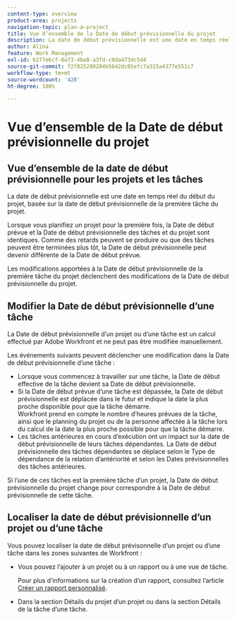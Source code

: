 ```yaml
---
content-type: overview
product-area: projects
navigation-topic: plan-a-project
title: Vue d’ensemble de la Date de début prévisionnelle du projet
description: La date de début prévisionnelle est une date en temps réel du début du projet, basée sur la date de début prévisionnelle de la première tâche du projet.
author: Alina
feature: Work Management
exl-id: 6277e6cf-0a73-4ba8-a3fd-c0da473dc5d4
source-git-commit: f2f825280204b56d2dc85efc7a315a4377e551c7
workflow-type: tm+mt
source-wordcount: '428'
ht-degree: 100%

---
```


# Vue d’ensemble de la Date de début prévisionnelle du projet

## Vue d’ensemble de la date de début prévisionnelle pour les projets et les tâches

La date de début prévisionnelle est une date en temps réel du début du projet, basée sur la date de début prévisionnelle de la première tâche du projet. 

Lorsque vous planifiez un projet pour la première fois, la Date de début prévue et la Date de début prévisionnelle des tâches et du projet sont identiques. Comme des retards peuvent se produire ou que des tâches peuvent être terminées plus tôt, la Date de début prévisionnelle peut devenir différente de la Date de début prévue. 

Les modifications apportées à la Date de début prévisionnelle de la première tâche du projet déclenchent des modifications de la Date de début prévisionnelle du projet. 

## Modifier la Date de début prévisionnelle d’une tâche

La Date de début prévisionnelle d’un projet ou d’une tâche est un calcul effectué par Adobe Workfront et ne peut pas être modifiée manuellement. 

Les événements suivants peuvent déclencher une modification dans la Date de début prévisionnelle d’une tâche :

* Lorsque vous commencez à travailler sur une tâche, la Date de début effective de la tâche devient sa Date de début prévisionnelle.
* Si la Date de début prévue d’une tâche est dépassée, la Date de début prévisionnelle est déplacée dans le futur et indique la date la plus proche disponible pour que la tâche démarre.\
  Workfront prend en compte le nombre d’heures prévues de la tâche, ainsi que le planning du projet ou de la personne affectée à la tâche lors du calcul de la date la plus proche possible pour que la tâche démarre. 
* Les tâches antérieures en cours d’exécution ont un impact sur la date de début prévisionnelle de leurs tâches dépendantes. La Date de début prévisionnelle des tâches dépendantes se déplace selon le Type de dépendance de la relation d’antériorité et selon les Dates prévisionnelles des tâches antérieures. 

Si l’une de ces tâches est la première tâche d’un projet, la Date de début prévisionnelle du projet change pour correspondre à la Date de début prévisionnelle de cette tâche. 

## Localiser la date de début prévisionnelle d’un projet ou d’une tâche

Vous pouvez localiser la date de début prévisonnelle d’un projet ou d’une tâche dans les zones suivantes de Workfront :

* Vous pouvez l’ajouter à un projet ou à un rapport ou à une vue de tâche.

  Pour plus d’informations sur la création d’un rapport, consultez l’article [Créer un rapport personnalisé](../../../reports-and-dashboards/reports/creating-and-managing-reports/create-custom-report.md).

* Dans la section Détails du projet d’un projet ou dans la section Détails de la tâche d’une tâche.
